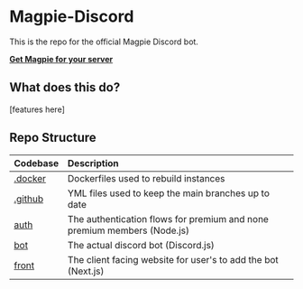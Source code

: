 # Magpie-Discord

This is the repo for the official Magpie Discord bot.

[**Get Magpie for your server**](https://discord.com/api/oauth2/authorize?client_id=878056685598568468&permissions=8&scope=bot%20applications.commands)

## What does this do?

[features here]

## Repo Structure

| Codebase           | Description                                                             |
| :----------------- | :---------------------------------------------------------------------- |
| [.docker](.docker) | Dockerfiles used to rebuild instances                                   |
| [.github](.github) | YML files used to keep the main branches up to date                     |
| [auth](auth)       | The authentication flows for premium and none premium members (Node.js) |
| [bot](bot)         | The actual discord bot (Discord.js)                                     |
| [front](front)     | The client facing website for user's to add the bot (Next.js)           |
